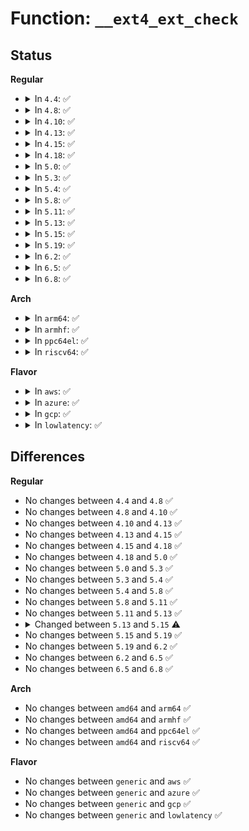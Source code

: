 # Function: <code>__ext4_ext_check</code>

## Status
<b>Regular</b>
<ul>
<li>
<details>
<summary>In <code>4.4</code>: ✅</summary>

```c
int __ext4_ext_check(const char *function, unsigned int line, struct inode *inode, struct ext4_extent_header *eh, int depth, ext4_fsblk_t pblk);
```

**Collision:** Unique Static

**Inline:** No

**Transformation:** False

**Instances:**

```
In fs/ext4/extents.c (ffffffff812c2880)
Location: fs/ext4/extents.c:440
Inline: False
Direct callers:
  - fs/ext4/extents.c:__read_extent_tree_block
  - fs/ext4/extents.c:ext4_ext_check_inode
  - fs/ext4/extents.c:ext4_ext_remove_space
```
**Symbols:**

```
ffffffff812c2880-ffffffff812c2c12: __ext4_ext_check (STB_LOCAL)
```
</details>
</li>
<li>
<details>
<summary>In <code>4.8</code>: ✅</summary>

```c
int __ext4_ext_check(const char *function, unsigned int line, struct inode *inode, struct ext4_extent_header *eh, int depth, ext4_fsblk_t pblk);
```

**Collision:** Unique Static

**Inline:** No

**Transformation:** False

**Instances:**

```
In fs/ext4/extents.c (ffffffff812f2240)
Location: fs/ext4/extents.c:449
Inline: False
Direct callers:
  - fs/ext4/extents.c:ext4_ext_remove_space
  - fs/ext4/extents.c:__read_extent_tree_block
  - fs/ext4/extents.c:ext4_ext_check_inode
```
**Symbols:**

```
ffffffff812f2240-ffffffff812f2614: __ext4_ext_check (STB_LOCAL)
```
</details>
</li>
<li>
<details>
<summary>In <code>4.10</code>: ✅</summary>

```c
int __ext4_ext_check(const char *function, unsigned int line, struct inode *inode, struct ext4_extent_header *eh, int depth, ext4_fsblk_t pblk);
```

**Collision:** Unique Static

**Inline:** No

**Transformation:** False

**Instances:**

```
In fs/ext4/extents.c (ffffffff81308210)
Location: fs/ext4/extents.c:449
Inline: False
Direct callers:
  - fs/ext4/extents.c:ext4_ext_remove_space
  - fs/ext4/extents.c:__read_extent_tree_block
  - fs/ext4/extents.c:ext4_ext_check_inode
```
**Symbols:**

```
ffffffff81308210-ffffffff813085e4: __ext4_ext_check (STB_LOCAL)
```
</details>
</li>
<li>
<details>
<summary>In <code>4.13</code>: ✅</summary>

```c
int __ext4_ext_check(const char *function, unsigned int line, struct inode *inode, struct ext4_extent_header *eh, int depth, ext4_fsblk_t pblk);
```

**Collision:** Unique Static

**Inline:** No

**Transformation:** False

**Instances:**

```
In fs/ext4/extents.c (ffffffff812e6a20)
Location: fs/ext4/extents.c:449
Inline: False
Direct callers:
  - fs/ext4/extents.c:ext4_ext_remove_space
  - fs/ext4/extents.c:__read_extent_tree_block
  - fs/ext4/extents.c:ext4_ext_check_inode
```
**Symbols:**

```
ffffffff812e6a20-ffffffff812e6d72: __ext4_ext_check (STB_LOCAL)
```
</details>
</li>
<li>
<details>
<summary>In <code>4.15</code>: ✅</summary>

```c
int __ext4_ext_check(const char *function, unsigned int line, struct inode *inode, struct ext4_extent_header *eh, int depth, ext4_fsblk_t pblk);
```

**Collision:** Unique Static

**Inline:** No

**Transformation:** False

**Instances:**

```
In fs/ext4/extents.c (ffffffff8130b3c0)
Location: fs/ext4/extents.c:449
Inline: False
Direct callers:
  - fs/ext4/extents.c:ext4_ext_remove_space
  - fs/ext4/extents.c:__read_extent_tree_block
  - fs/ext4/extents.c:ext4_ext_check_inode
```
**Symbols:**

```
ffffffff8130b3c0-ffffffff8130b77b: __ext4_ext_check (STB_LOCAL)
```
</details>
</li>
<li>
<details>
<summary>In <code>4.18</code>: ✅</summary>

```c
int __ext4_ext_check(const char *function, unsigned int line, struct inode *inode, struct ext4_extent_header *eh, int depth, ext4_fsblk_t pblk);
```

**Collision:** Unique Static

**Inline:** No

**Transformation:** False

**Instances:**

```
In fs/ext4/extents.c (ffffffff81339540)
Location: fs/ext4/extents.c:437
Inline: False
Direct callers:
  - fs/ext4/extents.c:ext4_ext_remove_space
  - fs/ext4/extents.c:__read_extent_tree_block
  - fs/ext4/extents.c:ext4_ext_check_inode
```
**Symbols:**

```
ffffffff81339540-ffffffff813398e8: __ext4_ext_check (STB_LOCAL)
```
</details>
</li>
<li>
<details>
<summary>In <code>5.0</code>: ✅</summary>

```c
int __ext4_ext_check(const char *function, unsigned int line, struct inode *inode, struct ext4_extent_header *eh, int depth, ext4_fsblk_t pblk);
```

**Collision:** Unique Static

**Inline:** No

**Transformation:** False

**Instances:**

```
In fs/ext4/extents.c (ffffffff813506e0)
Location: fs/ext4/extents.c:437
Inline: False
Direct callers:
  - fs/ext4/extents.c:ext4_ext_remove_space
  - fs/ext4/extents.c:__read_extent_tree_block
  - fs/ext4/extents.c:ext4_ext_check_inode
```
**Symbols:**

```
ffffffff813506e0-ffffffff81350a88: __ext4_ext_check (STB_LOCAL)
```
</details>
</li>
<li>
<details>
<summary>In <code>5.3</code>: ✅</summary>

```c
int __ext4_ext_check(const char *function, unsigned int line, struct inode *inode, struct ext4_extent_header *eh, int depth, ext4_fsblk_t pblk);
```

**Collision:** Unique Static

**Inline:** No

**Transformation:** False

**Instances:**

```
In fs/ext4/extents.c (ffffffff81379330)
Location: fs/ext4/extents.c:437
Inline: False
Direct callers:
  - fs/ext4/extents.c:ext4_ext_remove_space
  - fs/ext4/extents.c:__read_extent_tree_block
  - fs/ext4/extents.c:ext4_ext_check_inode
```
**Symbols:**

```
ffffffff81379330-ffffffff81379711: __ext4_ext_check (STB_LOCAL)
```
</details>
</li>
<li>
<details>
<summary>In <code>5.4</code>: ✅</summary>

```c
int __ext4_ext_check(const char *function, unsigned int line, struct inode *inode, struct ext4_extent_header *eh, int depth, ext4_fsblk_t pblk);
```

**Collision:** Unique Static

**Inline:** No

**Transformation:** False

**Instances:**

```
In fs/ext4/extents.c (ffffffff813918a0)
Location: fs/ext4/extents.c:437
Inline: False
Direct callers:
  - fs/ext4/extents.c:ext4_ext_remove_space
  - fs/ext4/extents.c:__read_extent_tree_block
  - fs/ext4/extents.c:ext4_ext_check_inode
```
**Symbols:**

```
ffffffff813918a0-ffffffff81391c34: __ext4_ext_check (STB_LOCAL)
```
</details>
</li>
<li>
<details>
<summary>In <code>5.8</code>: ✅</summary>

```c
int __ext4_ext_check(const char *function, unsigned int line, struct inode *inode, struct ext4_extent_header *eh, int depth, ext4_fsblk_t pblk);
```

**Collision:** Unique Static

**Inline:** No

**Transformation:** False

**Instances:**

```
In fs/ext4/extents.c (ffffffff813dd3b0)
Location: fs/ext4/extents.c:397
Inline: False
Direct callers:
  - fs/ext4/extents.c:ext4_ext_remove_space
  - fs/ext4/extents.c:ext4_ext_precache
  - fs/ext4/extents.c:__read_extent_tree_block
  - fs/ext4/extents.c:ext4_ext_check_inode
```
**Symbols:**

```
ffffffff813dd3b0-ffffffff813dd73d: __ext4_ext_check (STB_LOCAL)
```
</details>
</li>
<li>
<details>
<summary>In <code>5.11</code>: ✅</summary>

```c
int __ext4_ext_check(const char *function, unsigned int line, struct inode *inode, struct ext4_extent_header *eh, int depth, ext4_fsblk_t pblk);
```

**Collision:** Unique Static

**Inline:** No

**Transformation:** False

**Instances:**

```
In fs/ext4/extents.c (ffffffff813eeca0)
Location: fs/ext4/extents.c:397
Inline: False
Direct callers:
  - fs/ext4/extents.c:ext4_ext_remove_space
  - fs/ext4/extents.c:ext4_ext_precache
  - fs/ext4/extents.c:__read_extent_tree_block
  - fs/ext4/extents.c:ext4_ext_check_inode
```
**Symbols:**

```
ffffffff813eeca0-ffffffff813ef02d: __ext4_ext_check (STB_LOCAL)
```
</details>
</li>
<li>
<details>
<summary>In <code>5.13</code>: ✅</summary>

```c
int __ext4_ext_check(const char *function, unsigned int line, struct inode *inode, struct ext4_extent_header *eh, int depth, ext4_fsblk_t pblk);
```

**Collision:** Unique Static

**Inline:** No

**Transformation:** False

**Instances:**

```
In fs/ext4/extents.c (ffffffff813f5140)
Location: fs/ext4/extents.c:397
Inline: False
Direct callers:
  - fs/ext4/extents.c:ext4_ext_remove_space
  - fs/ext4/extents.c:ext4_ext_precache
  - fs/ext4/extents.c:__read_extent_tree_block
  - fs/ext4/extents.c:ext4_ext_check_inode
```
**Symbols:**

```
ffffffff813f5140-ffffffff813f54ea: __ext4_ext_check (STB_LOCAL)
```
</details>
</li>
<li>
<details>
<summary>In <code>5.15</code>: ✅</summary>

```c
int __ext4_ext_check(const char *function, unsigned int line, struct inode *inode, struct ext4_extent_header *eh, int depth, ext4_fsblk_t pblk, ext4_lblk_t lblk);
```

**Collision:** Unique Static

**Inline:** No

**Transformation:** False

**Instances:**

```
In fs/ext4/extents.c (ffffffff81447940)
Location: fs/ext4/extents.c:435
Inline: False
Direct callers:
  - fs/ext4/extents.c:ext4_ext_remove_space
  - fs/ext4/extents.c:ext4_ext_precache
  - fs/ext4/extents.c:__read_extent_tree_block
  - fs/ext4/extents.c:ext4_ext_check_inode
```
**Symbols:**

```
ffffffff81447940-ffffffff81447c02: __ext4_ext_check (STB_LOCAL)
```
</details>
</li>
<li>
<details>
<summary>In <code>5.19</code>: ✅</summary>

```c
int __ext4_ext_check(const char *function, unsigned int line, struct inode *inode, struct ext4_extent_header *eh, int depth, ext4_fsblk_t pblk, ext4_lblk_t lblk);
```

**Collision:** Unique Static

**Inline:** No

**Transformation:** False

**Instances:**

```
In fs/ext4/extents.c (ffffffff814c3da0)
Location: fs/ext4/extents.c:435
Inline: False
Direct callers:
  - fs/ext4/extents.c:ext4_ext_remove_space
  - fs/ext4/extents.c:ext4_ext_precache
  - fs/ext4/extents.c:__read_extent_tree_block
  - fs/ext4/extents.c:ext4_ext_check_inode
```
**Symbols:**

```
ffffffff814c3da0-ffffffff814c425a: __ext4_ext_check (STB_LOCAL)
```
</details>
</li>
<li>
<details>
<summary>In <code>6.2</code>: ✅</summary>

```c
int __ext4_ext_check(const char *function, unsigned int line, struct inode *inode, struct ext4_extent_header *eh, int depth, ext4_fsblk_t pblk, ext4_lblk_t lblk);
```

**Collision:** Unique Static

**Inline:** No

**Transformation:** False

**Instances:**

```
In fs/ext4/extents.c (ffffffff8155c270)
Location: fs/ext4/extents.c:454
Inline: False
Direct callers:
  - fs/ext4/extents.c:ext4_ext_remove_space
  - fs/ext4/extents.c:ext4_ext_precache
  - fs/ext4/extents.c:__read_extent_tree_block
  - fs/ext4/extents.c:ext4_ext_check_inode
```
**Symbols:**

```
ffffffff8155c270-ffffffff8155c74f: __ext4_ext_check (STB_LOCAL)
```
</details>
</li>
<li>
<details>
<summary>In <code>6.5</code>: ✅</summary>

```c
int __ext4_ext_check(const char *function, unsigned int line, struct inode *inode, struct ext4_extent_header *eh, int depth, ext4_fsblk_t pblk, ext4_lblk_t lblk);
```

**Collision:** Unique Static

**Inline:** No

**Transformation:** False

**Instances:**

```
In fs/ext4/extents.c (ffffffff81594070)
Location: fs/ext4/extents.c:454
Inline: False
Direct callers:
  - fs/ext4/extents.c:ext4_ext_remove_space
  - fs/ext4/extents.c:ext4_ext_precache
  - fs/ext4/extents.c:__read_extent_tree_block
  - fs/ext4/extents.c:ext4_ext_check_inode
```
**Symbols:**

```
ffffffff81594070-ffffffff81594568: __ext4_ext_check (STB_LOCAL)
```
</details>
</li>
<li>
<details>
<summary>In <code>6.8</code>: ✅</summary>

```c
int __ext4_ext_check(const char *function, unsigned int line, struct inode *inode, struct ext4_extent_header *eh, int depth, ext4_fsblk_t pblk, ext4_lblk_t lblk);
```

**Collision:** Unique Static

**Inline:** No

**Transformation:** False

**Instances:**

```
In fs/ext4/extents.c (ffffffff815ccd60)
Location: fs/ext4/extents.c:454
Inline: False
Direct callers:
  - fs/ext4/extents.c:ext4_ext_remove_space
  - fs/ext4/extents.c:ext4_ext_precache
  - fs/ext4/extents.c:__read_extent_tree_block
  - fs/ext4/extents.c:ext4_ext_check_inode
```
**Symbols:**

```
ffffffff815ccd60-ffffffff815cd258: __ext4_ext_check (STB_LOCAL)
```
</details>
</li>
</ul>
<b>Arch</b>
<ul>
<li>
<details>
<summary>In <code>arm64</code>: ✅</summary>

```c
int __ext4_ext_check(const char *function, unsigned int line, struct inode *inode, struct ext4_extent_header *eh, int depth, ext4_fsblk_t pblk);
```

**Collision:** Unique Static

**Inline:** No

**Transformation:** False

**Instances:**

```
In fs/ext4/extents.c (ffff800010464470)
Location: fs/ext4/extents.c:437
Inline: False
Direct callers:
  - fs/ext4/extents.c:ext4_ext_remove_space
  - fs/ext4/extents.c:__read_extent_tree_block
  - fs/ext4/extents.c:ext4_ext_check_inode
```
**Symbols:**

```
ffff800010464470-ffff800010464800: __ext4_ext_check (STB_LOCAL)
```
</details>
</li>
<li>
<details>
<summary>In <code>armhf</code>: ✅</summary>

```c
int __ext4_ext_check(const char *function, unsigned int line, struct inode *inode, struct ext4_extent_header *eh, int depth, ext4_fsblk_t pblk);
```

**Collision:** Unique Static

**Inline:** No

**Transformation:** False

**Instances:**

```
In fs/ext4/extents.c (c06246c4)
Location: fs/ext4/extents.c:437
Inline: False
Direct callers:
  - fs/ext4/extents.c:ext4_ext_remove_space
  - fs/ext4/extents.c:__read_extent_tree_block
  - fs/ext4/extents.c:ext4_ext_check_inode
```
**Symbols:**

```
c06246c4-c0624ac4: __ext4_ext_check (STB_LOCAL)
```
</details>
</li>
<li>
<details>
<summary>In <code>ppc64el</code>: ✅</summary>

```c
int __ext4_ext_check(const char *function, unsigned int line, struct inode *inode, struct ext4_extent_header *eh, int depth, ext4_fsblk_t pblk);
```

**Collision:** Unique Static

**Inline:** No

**Transformation:** False

**Instances:**

```
In fs/ext4/extents.c (c0000000005813e0)
Location: fs/ext4/extents.c:437
Inline: False
Direct callers:
  - fs/ext4/extents.c:ext4_ext_remove_space
  - fs/ext4/extents.c:__read_extent_tree_block
  - fs/ext4/extents.c:ext4_ext_check_inode
```
**Symbols:**

```
c0000000005813e0-c000000000581898: __ext4_ext_check (STB_LOCAL)
```
</details>
</li>
<li>
<details>
<summary>In <code>riscv64</code>: ✅</summary>

```c
int __ext4_ext_check(const char *function, unsigned int line, struct inode *inode, struct ext4_extent_header *eh, int depth, ext4_fsblk_t pblk);
```

**Collision:** Unique Static

**Inline:** No

**Transformation:** False

**Instances:**

```
In fs/ext4/extents.c (ffffffe0002f26e4)
Location: fs/ext4/extents.c:437
Inline: False
Direct callers:
  - fs/ext4/extents.c:ext4_ext_remove_space
  - fs/ext4/extents.c:__read_extent_tree_block
  - fs/ext4/extents.c:ext4_ext_check_inode
```
**Symbols:**

```
ffffffe0002f26e4-ffffffe0002f29da: __ext4_ext_check (STB_LOCAL)
```
</details>
</li>
</ul>
<b>Flavor</b>
<ul>
<li>
<details>
<summary>In <code>aws</code>: ✅</summary>

```c
int __ext4_ext_check(const char *function, unsigned int line, struct inode *inode, struct ext4_extent_header *eh, int depth, ext4_fsblk_t pblk);
```

**Collision:** Unique Static

**Inline:** No

**Transformation:** False

**Instances:**

```
In fs/ext4/extents.c (ffffffff81389e80)
Location: fs/ext4/extents.c:437
Inline: False
Direct callers:
  - fs/ext4/extents.c:ext4_ext_remove_space
  - fs/ext4/extents.c:__read_extent_tree_block
  - fs/ext4/extents.c:ext4_ext_check_inode
```
**Symbols:**

```
ffffffff81389e80-ffffffff8138a214: __ext4_ext_check (STB_LOCAL)
```
</details>
</li>
<li>
<details>
<summary>In <code>azure</code>: ✅</summary>

```c
int __ext4_ext_check(const char *function, unsigned int line, struct inode *inode, struct ext4_extent_header *eh, int depth, ext4_fsblk_t pblk);
```

**Collision:** Unique Static

**Inline:** No

**Transformation:** False

**Instances:**

```
In fs/ext4/extents.c (ffffffff8137a910)
Location: fs/ext4/extents.c:437
Inline: False
Direct callers:
  - fs/ext4/extents.c:ext4_ext_remove_space
  - fs/ext4/extents.c:__read_extent_tree_block
  - fs/ext4/extents.c:ext4_ext_check_inode
```
**Symbols:**

```
ffffffff8137a910-ffffffff8137aca4: __ext4_ext_check (STB_LOCAL)
```
</details>
</li>
<li>
<details>
<summary>In <code>gcp</code>: ✅</summary>

```c
int __ext4_ext_check(const char *function, unsigned int line, struct inode *inode, struct ext4_extent_header *eh, int depth, ext4_fsblk_t pblk);
```

**Collision:** Unique Static

**Inline:** No

**Transformation:** False

**Instances:**

```
In fs/ext4/extents.c (ffffffff813877e0)
Location: fs/ext4/extents.c:437
Inline: False
Direct callers:
  - fs/ext4/extents.c:ext4_ext_remove_space
  - fs/ext4/extents.c:__read_extent_tree_block
  - fs/ext4/extents.c:ext4_ext_check_inode
```
**Symbols:**

```
ffffffff813877e0-ffffffff81387b74: __ext4_ext_check (STB_LOCAL)
```
</details>
</li>
<li>
<details>
<summary>In <code>lowlatency</code>: ✅</summary>

```c
int __ext4_ext_check(const char *function, unsigned int line, struct inode *inode, struct ext4_extent_header *eh, int depth, ext4_fsblk_t pblk);
```

**Collision:** Unique Static

**Inline:** No

**Transformation:** False

**Instances:**

```
In fs/ext4/extents.c (ffffffff8139b4c0)
Location: fs/ext4/extents.c:437
Inline: False
Direct callers:
  - fs/ext4/extents.c:ext4_ext_remove_space
  - fs/ext4/extents.c:__read_extent_tree_block
  - fs/ext4/extents.c:ext4_ext_check_inode
```
**Symbols:**

```
ffffffff8139b4c0-ffffffff8139b854: __ext4_ext_check (STB_LOCAL)
```
</details>
</li>
</ul>

## Differences
<b>Regular</b>
<ul>
<li>
No changes between <code>4.4</code> and <code>4.8</code> ✅
</li>
<li>
No changes between <code>4.8</code> and <code>4.10</code> ✅
</li>
<li>
No changes between <code>4.10</code> and <code>4.13</code> ✅
</li>
<li>
No changes between <code>4.13</code> and <code>4.15</code> ✅
</li>
<li>
No changes between <code>4.15</code> and <code>4.18</code> ✅
</li>
<li>
No changes between <code>4.18</code> and <code>5.0</code> ✅
</li>
<li>
No changes between <code>5.0</code> and <code>5.3</code> ✅
</li>
<li>
No changes between <code>5.3</code> and <code>5.4</code> ✅
</li>
<li>
No changes between <code>5.4</code> and <code>5.8</code> ✅
</li>
<li>
No changes between <code>5.8</code> and <code>5.11</code> ✅
</li>
<li>
No changes between <code>5.11</code> and <code>5.13</code> ✅
</li>
<li>
<details>
<summary>Changed between <code>5.13</code> and <code>5.15</code> ⚠️</summary>
<ul>
<li>
<b>Param added. </b>
<code>ext4_lblk_t lblk</code>
</li>
</ul>
</details>
</li>
<li>
No changes between <code>5.15</code> and <code>5.19</code> ✅
</li>
<li>
No changes between <code>5.19</code> and <code>6.2</code> ✅
</li>
<li>
No changes between <code>6.2</code> and <code>6.5</code> ✅
</li>
<li>
No changes between <code>6.5</code> and <code>6.8</code> ✅
</li>
</ul>
<b>Arch</b>
<ul>
<li>
No changes between <code>amd64</code> and <code>arm64</code> ✅
</li>
<li>
No changes between <code>amd64</code> and <code>armhf</code> ✅
</li>
<li>
No changes between <code>amd64</code> and <code>ppc64el</code> ✅
</li>
<li>
No changes between <code>amd64</code> and <code>riscv64</code> ✅
</li>
</ul>
<b>Flavor</b>
<ul>
<li>
No changes between <code>generic</code> and <code>aws</code> ✅
</li>
<li>
No changes between <code>generic</code> and <code>azure</code> ✅
</li>
<li>
No changes between <code>generic</code> and <code>gcp</code> ✅
</li>
<li>
No changes between <code>generic</code> and <code>lowlatency</code> ✅
</li>
</ul>
